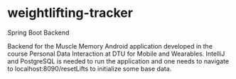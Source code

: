 # weightlifting-tracker
Spring Boot Backend

Backend for the Muscle Memory Android application developed in the course Personal 
Data Interaction at DTU for Mobile and Wearables. IntelliJ and PostgreSQL is needed to run the application
and one needs to navigate to localhost:8090/resetLifts to initialize some base data.
